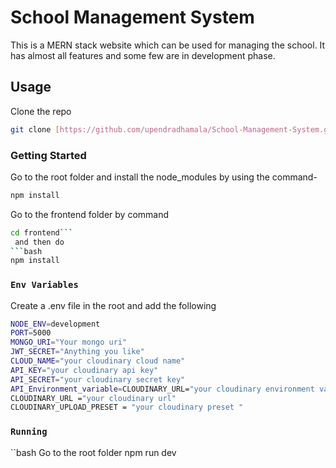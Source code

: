 # School Management System

This is a MERN stack website which can be used for managing the school. It has almost all features and some few are in development phase.

## Usage

Clone the repo

```bash
git clone [https://github.com/upendradhamala/School-Management-System.git] (https://github.com/upendradhamala/School-Management-System.git)
```

### Getting Started

Go to the root folder and install the node_modules by using the command-

```bash
npm install
```

Go to the frontend folder by command

````bash
cd frontend```
 and then do
```bash
npm install
````

### `Env Variables`

Create a .env file in the root and add the following

```bash
NODE_ENV=development
PORT=5000
MONGO_URI="Your mongo uri"
JWT_SECRET="Anything you like"
CLOUD_NAME="your cloudinary cloud name"
API_KEY="your cloudinary api key"
API_SECRET="your cloudinary secret key"
API_Environment_variable=CLOUDINARY_URL="your cloudinary environment variable"
CLOUDINARY_URL ="your cloudinary url"
CLOUDINARY_UPLOAD_PRESET = "your cloudinary preset "
```

### `Running`
``bash 
Go to the root folder 
npm run dev

```